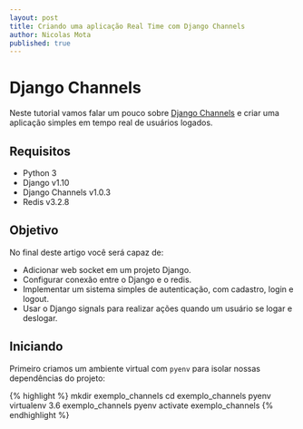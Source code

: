 ```yaml
---
layout: post
title: Criando uma aplicação Real Time com Django Channels
author: Nicolas Mota
published: true
---
```

# Django Channels

Neste tutorial vamos falar um pouco sobre [Django Channels](https://channels.readthedocs.io/en/stable/) e criar uma aplicação simples em tempo real de usuários logados.

## Requisitos

- Python 3
- Django v1.10
- Django Channels v1.0.3
- Redis v3.2.8

## Objetivo

No final deste artigo você será capaz de:

- Adicionar web socket em um projeto Django.
- Configurar conexão entre o Django e o redis.
- Implementar um sistema simples de autenticação, com cadastro, login e logout.
- Usar o Django signals para realizar ações quando um usuário se logar e deslogar.

## Iniciando

Primeiro criamos um ambiente virtual com `pyenv` para isolar nossas dependências do projeto:

{% highlight %}
  mkdir exemplo_channels
  cd exemplo_channels
  pyenv virtualenv 3.6 exemplo_channels
  pyenv activate exemplo_channels
{% endhighlight %}
